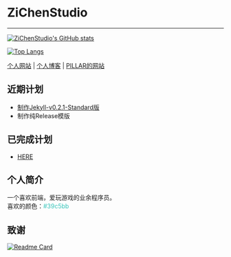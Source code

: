 # ZiChenStudio

---

[![ZiChenStudio's GitHub stats](https://github-readme-stats.vercel.app/api?username=ZiChenStudio&count_private=true&show_icons=true&text_color=39c5bb&icon_color=39c5bb&title_color=39c5bb&locale=cn&cache_seconds=86400)](https://github.com/ZiChenStudio/ZiChenStudio/blob/main/README.md)

[![Top Langs](https://github-readme-stats.vercel.app/api/top-langs/?username=ZiChenStudio&count_private=true&show_icons=true&text_color=39c5bb&icon_color=39c5bb&title_color=39c5bb&locale=cn&cache_seconds=86400)](https://github.com/anuraghazra/github-readme-stats)

[个人网站](https://zichenstudio.netlify.app/) | [个人博客](https://zichenstudio.netlify.app/blog/) | [PILLAR的网站](https://pillarzcs.netlify.app)
## 近期计划
- [制作Jekyll-v0.2.1-Standard版](https://github.com/ZiChenStudio/Efficiency_jekyll_theme)
- 制作纯Release模版
## 已完成计划
- [HERE](./over.md)
## 个人简介
一个喜欢前端，爱玩游戏的业余程序员。<br>
喜欢的颜色：<font color=#39c5bb>#39c5bb</font>
## 致谢
[![Readme Card](https://github-readme-stats.vercel.app/api/pin/?username=anuraghazra&repo=github-readme-stats&show_owner=true)](https://github.com/anuraghazra/github-readme-stats)

